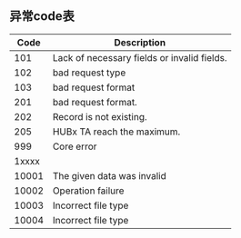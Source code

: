 ## 异常code表
| Code  | Description                                 |
|-------|---------------------------------------------|
| 101   | Lack of necessary fields or invalid fields. |
| 102   | bad request type                            |
| 103   | bad request format                          |
| 201   | bad request format.                         |
| 202   | Record is not existing.                     |
| 205   | HUBx TA reach the maximum.                  |
| 999   | Core error                                  |
| 1xxxx |                                             |
| 10001 | The given data was invalid                  |
| 10002 | Operation failure                           |
| 10003 | Incorrect file type                         |
| 10004 | Incorrect file type                         |
